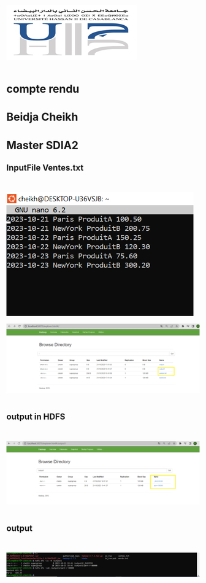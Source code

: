 <img src="images/img.png"><br><br>
<h2></h2>
<h1>compte rendu</h1>
<h1>Beidja Cheikh</h1>
<h1>Master SDIA2</h1>

<h2>InputFile Ventes.txt</h2><br><br>
<img src="images/img4.png"><br><br>
<img src="images/img2.png"><br><br>

<h2>output in HDFS</h2><br><br>
<img src="images/img1.png"><br><br>

<h2>output</h2><br><br>
<img src="images/img3.png"><br><br>
  